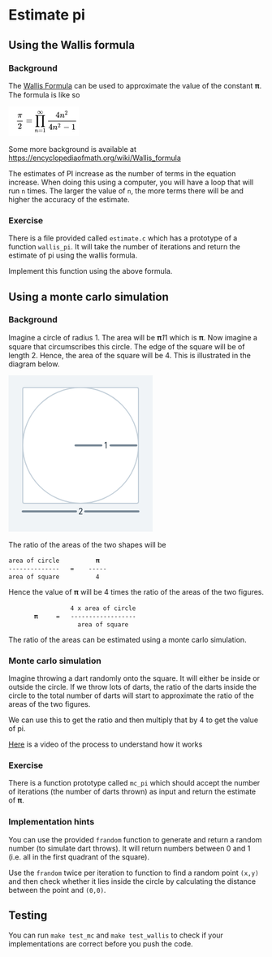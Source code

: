 # Estimate pi 

## Using the Wallis formula

### Background

The [Wallis Formula](https://en.wikipedia.org/wiki/Wallis_product) can be
used to approximate the value of the constant 𝛑. 
The formula is like so 

![Wallis](wallis.png)

Some more background is available at https://encyclopediaofmath.org/wiki/Wallis_formula

The estimates of PI increase as the number of terms in the equation
increase. When doing this using a computer, you will have a loop that
will run `n` times. The larger the value of `n`, the more terms there
will be and higher the accuracy of the estimate. 

### Exercise

There is a file provided called `estimate.c` which has a prototype of
a function `wallis_pi`. It will take the number of iterations and
return the estimate of pi using the wallis formula.

Implement this function using the above formula.

## Using a monte carlo simulation

### Background

Imagine a circle of radius 1. The area will be 𝛑*1*1 which is 𝛑. 
Now imagine a square that circumscribes this circle. The edge of the
square will be of length 2. Hence, the area of the square will
be 4. This is illustrated in the diagram below.

![Circle](circle.png)

The ratio of the areas of the two shapes will be 

    area of circle          𝛑
    --------------   =    -----
    area of square          4


Hence the value of 𝛑 will be 4 times the ratio of the areas of the two
figures.

                     4 x area of circle
           𝛑     =   ------------------
                       area of square

The ratio of the areas can be estimated using a monte carlo 
simulation. 

### Monte carlo simulation

Imagine throwing a dart randomly onto the square. It will either be inside or
outside the circle. If we throw lots of darts, the ratio of the darts
inside the circle to the total number of darts will start to
approximate the ratio of the areas of the two figures. 

We can use this to get the ratio and then multiply that by 4 to get
the value of pi.

[Here](https://www.youtube.com/watch?v=ELetCV_wX_c) is a video of the
process to understand how it works

### Exercise
There is a function prototype called `mc_pi` which should accept the
number of iterations (the number of darts thrown) as input and return
the estimate of 𝛑.

### Implementation hints
You can use the provided `frandom` function to generate and return a
random number (to simulate dart throws). It will return numbers
between 0 and 1 (i.e. all in the first quadrant of the square). 

Use the `frandom` twice per iteration to function to find a random
point `(x,y)` and then check whether it lies inside the circle by
calculating the distance between the point and `(0,0)`. 

## Testing

You can run `make test_mc` and `make test_wallis` to check if your
implementations are correct before you push the code.
